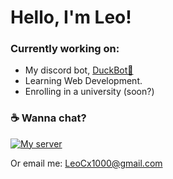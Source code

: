 # Hello, I'm Leo!

### Currently working on:
- My discord bot, [DuckBot💞](https://top.gg/bot/788278464474120202 "DuckBot on top.gg")
- Learning Web Development.
- Enrolling in a university (soon?)

### :coffee: Wanna chat?



[![My server](https://img.shields.io/static/v1?style=flat&logo=discord&logoColor=white&color=%235865f2&label=&message=Join%20my%20Discord%20server:%20Duck%20Hideout)](https://discord.gg/TdRfGKg8Wh)

Or email me: LeoCx1000@gmail.com

